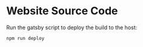 # Website Source Code

Run the gatsby script to deploy the build to the host:

```shell
npm run deploy
```
